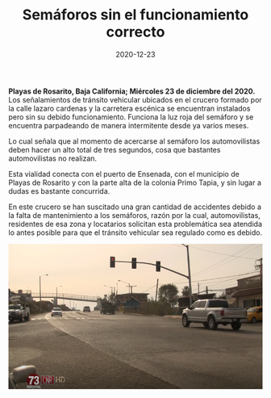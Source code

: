 ﻿---
layout: blog
title:  "Semáforos sin el funcionamiento correcto"
date:   2020-12-23
categories: rosarito
permalink: /:categories/:title:output_ext
image: /img/cnr/2020-12-23-semaforos-sin-el-funcionamiento-correcto.png
alt: "Semáforos sin el funcionamiento correcto"
autor: 
---


**Playas de Rosarito, Baja California; Miércoles 23 de diciembre del 2020.**
Los señalamientos de tránsito vehicular ubicados en el crucero formado por la calle lazaro cardenas y la carretera escénica se encuentran instalados pero sin su debido funcionamiento. 
Funciona la luz roja del semáforo y se encuentra parpadeando de manera intermitente desde ya varios meses.


Lo cual señala que al momento de acercarse al semáforo los automovilistas deben hacer un alto total de tres segundos, cosa que bastantes automovilistas no realizan.


Esta vialidad conecta con el puerto de Ensenada, con el municipio de Playas de Rosarito y con la parte alta de la colonia Primo Tapia, y sin lugar a dudas es bastante concurrida. 


En este crucero se han suscitado una gran cantidad de accidentes debido a la falta de mantenimiento a los semáforos, razón por la cual, automovilistas, residentes de esa zona y locatarios solicitan esta problemática sea atendida lo antes posible para que el tránsito vehicular sea regulado como es debido.

<div id="carouselExampleSlidesOnly" class="carousel slide" data-ride="carousel">
  <div class="carousel-inner">
    <div class="carousel-item active">
       <img class="d-block w-100" src="/img/cnr/2020-12-23-semaforos-sin-el-funcionamiento-correcto.png" loading="lazy"  alt="Semáforos sin el funcionamiento correcto">
    </div>
  </div>
</div>
